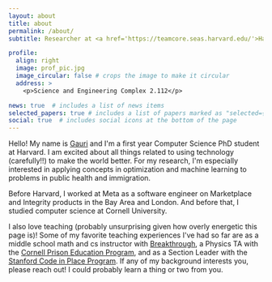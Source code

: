 ```yaml
---
layout: about
title: about
permalink: /about/
subtitle: Researcher at <a href='https://teamcore.seas.harvard.edu/'>Harvard Teamcore Group. </a>. 

profile:
  align: right
  image: prof_pic.jpg
  image_circular: false # crops the image to make it circular
  address: >
    <p>Science and Engineering Complex 2.112</p>

news: true  # includes a list of news items
selected_papers: true # includes a list of papers marked as "selected={true}"
social: true  # includes social icons at the bottom of the page
---
```


Hello! My name is [Gauri](https://youtu.be/DZ6DOqpxTjg?t=8) and I'm a first year Computer Science PhD student at Harvard. I am excited about all things related to using technology (carefully!!) to make the world better. For my research, I'm especially interested in applying concepts in optimization and machine learning to problems in public health and immigration. 

Before Harvard, I worked at Meta as a software engineer on Marketplace and Integrity products in the Bay Area and London. And before that, I studied computer science at Cornell University. 

I also love teaching (probably unsurprising given how overly energetic this page is)! Some of my favorite teaching experiences I've had so far are as a middle school math and cs instructor with [Breakthrough](https://www.breakthroughcollaborative.org/teach/), a Physics TA with the [Cornell Prison Education Program](https://cpep.cornell.edu/), and as a Section Leader with the [Stanford Code in Place Program](https://codeinplace.stanford.edu/). If any of my background interests you, please reach out! I could probably learn a thing or two from you.